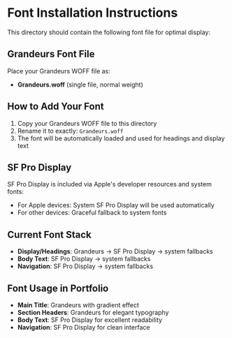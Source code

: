 # Font Installation Instructions

This directory should contain the following font file for optimal display:

## Grandeurs Font File

Place your Grandeurs WOFF file as:
- **Grandeurs.woff** (single file, normal weight)

## How to Add Your Font

1. Copy your Grandeurs WOFF file to this directory
2. Rename it to exactly: `Grandeurs.woff`
3. The font will be automatically loaded and used for headings and display text

## SF Pro Display

SF Pro Display is included via Apple's developer resources and system fonts:
- For Apple devices: System SF Pro Display will be used automatically
- For other devices: Graceful fallback to system fonts

## Current Font Stack

- **Display/Headings**: Grandeurs → SF Pro Display → system fallbacks
- **Body Text**: SF Pro Display → system fallbacks
- **Navigation**: SF Pro Display → system fallbacks

## Font Usage in Portfolio

- **Main Title**: Grandeurs with gradient effect
- **Section Headers**: Grandeurs for elegant typography
- **Body Text**: SF Pro Display for excellent readability
- **Navigation**: SF Pro Display for clean interface
